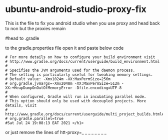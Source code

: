# ubuntu-android-studio-proxy-fix
This is the file to fix you android studio when you use proxy and head back to non but the proxies remain 


#head to .gradle 

to the gradle.properties file open it and paste below code

```
# For more details on how to configure your build environment visit
# http://www.gradle.org/docs/current/userguide/build_environment.html
#
# Specifies the JVM arguments used for the daemon process.
# The setting is particularly useful for tweaking memory settings.
# Default value: -Xmx1024m -XX:MaxPermSize=256m
# org.gradle.jvmargs=-Xmx2048m -XX:MaxPermSize=512m -XX:+HeapDumpOnOutOfMemoryError -Dfile.encoding=UTF-8
#
# When configured, Gradle will run in incubating parallel mode.
# This option should only be used with decoupled projects. More details, visit
# http://www.gradle.org/docs/current/userguide/multi_project_builds.html#sec:decoupled_projects
# org.gradle.parallel=true
#Sat Jul 24 19:08:13 EAT 2021 </h1>
```

or just remove the lines of htt-proxy=_ _ _ _ _ _ _ _ 
